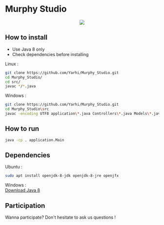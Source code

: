 # Murphy Studio
<p align="center"> 
  <img src="src/icon.png" align="center"/>
</p>

## How to install
* Use Java 8 only
* Check dependencies before installing

Linux :
```bash
git clone https://github.com/Yarhi/Murphy_Studio.git  
cd Murphy_Studio/  
cd src/  
javac */*.java
```

Windows :
```bash
git clone https://github.com/Yarhi/Murphy_Studio.git  
cd Murphy_Studio\src
javac -encoding UTF8 application\*.java Controllers\*.java Models\*.java Objects\*.java
```
## How to run
```bash
java -cp . application.Main
```

## Dependencies
Ubuntu :
```bash
sudo apt install openjdk-8-jdk openjdk-8-jre openjfx
```

Windows :  
[Download Java 8](http://www.oracle.com/technetwork/java/javase/downloads/jdk8-downloads-2133151.html?printOnly=1)


## Participation
Wanna participate? Don't hesitate to ask us questions !
